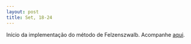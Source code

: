 ```yaml
---
layout: post
title: Set, 18-24
---
```


Início da implementação do método de Felzenszwalb. Acompanhe [aqui](https://github.com/thsousa/IC).
